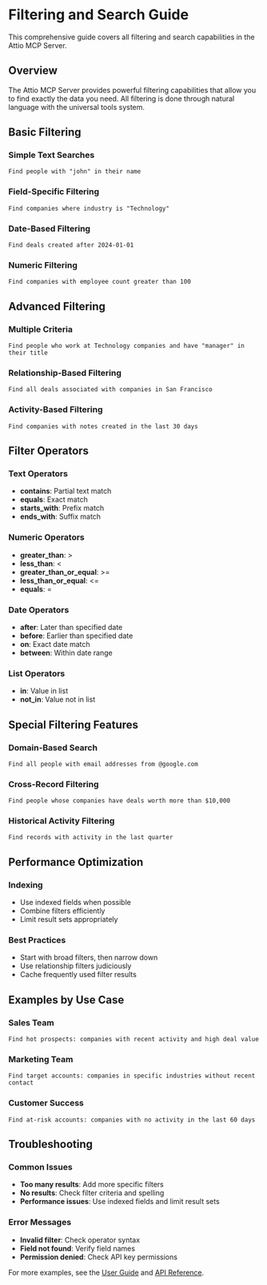 # Filtering and Search Guide

This comprehensive guide covers all filtering and search capabilities in the Attio MCP Server.

## Overview

The Attio MCP Server provides powerful filtering capabilities that allow you to find exactly the data you need. All filtering is done through natural language with the universal tools system.

## Basic Filtering

### Simple Text Searches
```
Find people with "john" in their name
```

### Field-Specific Filtering  
```
Find companies where industry is "Technology"
```

### Date-Based Filtering
```
Find deals created after 2024-01-01
```

### Numeric Filtering
```
Find companies with employee count greater than 100
```

## Advanced Filtering

### Multiple Criteria
```
Find people who work at Technology companies and have "manager" in their title
```

### Relationship-Based Filtering
```
Find all deals associated with companies in San Francisco
```

### Activity-Based Filtering
```
Find companies with notes created in the last 30 days
```

## Filter Operators

### Text Operators
- **contains**: Partial text match
- **equals**: Exact match
- **starts_with**: Prefix match
- **ends_with**: Suffix match

### Numeric Operators
- **greater_than**: >
- **less_than**: <
- **greater_than_or_equal**: >=
- **less_than_or_equal**: <=
- **equals**: =

### Date Operators
- **after**: Later than specified date
- **before**: Earlier than specified date
- **on**: Exact date match
- **between**: Within date range

### List Operators
- **in**: Value in list
- **not_in**: Value not in list

## Special Filtering Features

### Domain-Based Search
```
Find all people with email addresses from @google.com
```

### Cross-Record Filtering
```
Find people whose companies have deals worth more than $10,000
```

### Historical Activity Filtering
```
Find records with activity in the last quarter
```

## Performance Optimization

### Indexing
- Use indexed fields when possible
- Combine filters efficiently
- Limit result sets appropriately

### Best Practices
- Start with broad filters, then narrow down
- Use relationship filters judiciously
- Cache frequently used filter results

## Examples by Use Case

### Sales Team
```
Find hot prospects: companies with recent activity and high deal value
```

### Marketing Team  
```
Find target accounts: companies in specific industries without recent contact
```

### Customer Success
```
Find at-risk accounts: companies with no activity in the last 60 days
```

## Troubleshooting

### Common Issues
- **Too many results**: Add more specific filters
- **No results**: Check filter criteria and spelling
- **Performance issues**: Use indexed fields and limit result sets

### Error Messages
- **Invalid filter**: Check operator syntax
- **Field not found**: Verify field names
- **Permission denied**: Check API key permissions

For more examples, see the [User Guide](../user-guide.md) and [API Reference](universal-tools.md).